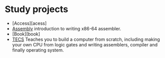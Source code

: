 # Study projects

* [Access][acess]
* [Assembly](http://nickdesaulniers.github.io/blog/2014/04/18/lets-write-some-x86-64) introduction to writing x86-64 assembler.
* [Book][book]
* [TECS][tecs] Teaches you to build a computer from scratch, including making your own CPU from logic gates 
and writing assemblers, compiler and finally operating system.

[tecs]: http://www1.idc.ac.il/tecs/


